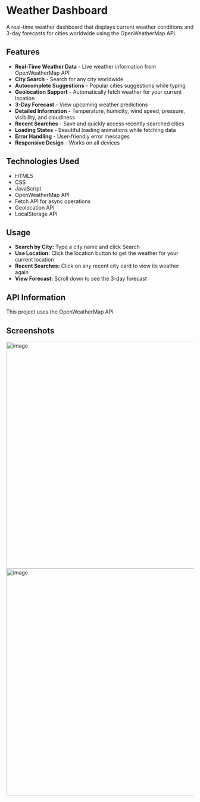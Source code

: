 # Weather Dashboard

A real-time weather dashboard that displays current weather conditions and 3-day forecasts for cities worldwide using the OpenWeatherMap API.

## Features

- **Real-Time Weather Data** - Live weather information from OpenWeatherMap API
- **City Search** - Search for any city worldwide
- **Autocomplete Suggestions** - Popular cities suggestions while typing
- **Geolocation Support** - Automatically fetch weather for your current location
- **3-Day Forecast** - View upcoming weather predictions
- **Detailed Information** - Temperature, humidity, wind speed, pressure, visibility, and cloudiness
- **Recent Searches** - Save and quickly access recently searched cities
- **Loading States** - Beautiful loading animations while fetching data
- **Error Handling** - User-friendly error messages
- **Responsive Design** - Works on all devices

## Technologies Used

- HTML5
- CSS
- JavaScript
- OpenWeatherMap API
- Fetch API for async operations
- Geolocation API
- LocalStorage API

## Usage

- **Search by City:** Type a city name and click Search
- **Use Location:** Click the location button to get the weather for your current location
- **Recent Searches:** Click on any recent city card to view its weather again
- **View Forecast:** Scroll down to see the 3-day forecast

## API Information

This project uses the OpenWeatherMap API

## Screenshots
<img width="1348" height="608" alt="image" src="https://github.com/user-attachments/assets/d86e8d79-803b-42c7-8c5f-e88da6b8214a" />
<img width="1352" height="608" alt="image" src="https://github.com/user-attachments/assets/ba9e67bc-722d-4d06-bd18-3886a5819554" />


